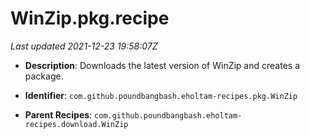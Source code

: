 # WinZip.pkg.recipe

_Last updated 2021-12-23 19:58:07Z_

- **Description**: Downloads the latest version of WinZip and creates a package.

- **Identifier**: `com.github.poundbangbash.eholtam-recipes.pkg.WinZip`

- **Parent Recipes**: `com.github.poundbangbash.eholtam-recipes.download.WinZip`